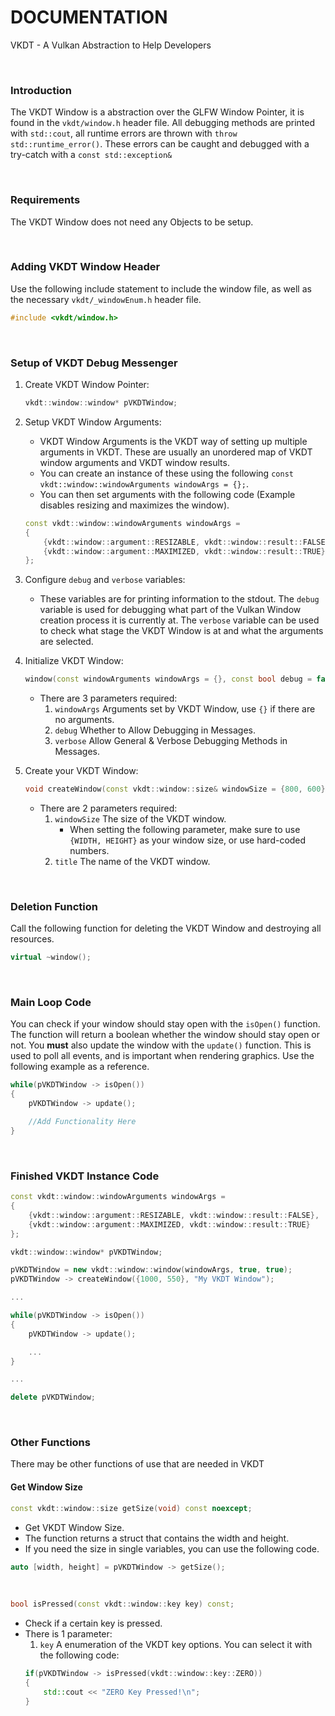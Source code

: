 # DOCUMENTATION

VKDT - A Vulkan Abstraction to Help Developers

<br>

### Introduction

The VKDT Window is a abstraction over the GLFW Window Pointer, it is found in the `vkdt/window.h` header file.
All debugging methods are printed with `std::cout`, all runtime errors are thrown with `throw std::runtime_error()`. These errors can be caught and debugged with a try-catch with a `const std::exception&`

<br>

### Requirements

The VKDT Window does not need any Objects to be setup.

<br>

### Adding VKDT Window Header

Use the following include statement to include the window file, as well as the necessary `vkdt/_windowEnum.h` header file.
```cpp
#include <vkdt/window.h>
```

<br>

### Setup of VKDT Debug Messenger

1. Create VKDT Window Pointer:
	```cpp
	vkdt::window::window* pVKDTWindow;
	```

1. Setup VKDT Window Arguments:
    - VKDT Window Arguments is the VKDT way of setting up multiple arguments in VKDT. These are usually an unordered map of VKDT window arguments and VKDT window results.
    - You can create an instance of these using the following `const vkdt::window::windowArguments windowArgs = {};`.
    - You can then set arguments with the following code (Example disables resizing and maximizes the window).
    ```cpp
    const vkdt::window::windowArguments windowArgs =
    {
        {vkdt::window::argument::RESIZABLE, vkdt::window::result::FALSE},
        {vkdt::window::argument::MAXIMIZED, vkdt::window::result::TRUE}
    };
    ```

3. Configure `debug` and `verbose` variables:
	- These variables are for printing information to the stdout. The `debug` variable is used for debugging what part of the Vulkan Window creation process it is currently at. The `verbose` variable can be used to check what stage the VKDT Window is at and what the arguments are selected.

4. Initialize VKDT Window:
	```cpp
	window(const windowArguments windowArgs = {}, const bool debug = false, const bool verbose = false);
	```

	- There are 3 parameters required:
		1. `windowArgs` Arguments set by VKDT Window, use `{}` if there are no arguments.
		2. `debug` Whether to Allow Debugging in Messages.
		3. `verbose` Allow General & Verbose Debugging Methods in Messages.

5. Create your VKDT Window:
	```cpp
	void createWindow(const vkdt::window::size& windowSize = {800, 600}, const std::string& title = "");
	```
	- There are 2 parameters required:
		1. `windowSize` The size of the VKDT window.
			- When setting the following parameter, make sure to use `{WIDTH, HEIGHT}` as your window size, or use hard-coded numbers.
		2. `title` The name of the VKDT window.

<br>

### Deletion Function

Call the following function for deleting the VKDT Window and destroying all resources.

```cpp
virtual ~window();
```

<br>

### Main Loop Code

You can check if your window should stay open with the `isOpen()` function. The function will return a boolean whether the window should stay open or not. You **must** also update the window with the `update()` function. This is used to poll all events, and is important when rendering graphics. Use the following example as a reference.

```cpp
while(pVKDTWindow -> isOpen())
{
	pVKDTWindow -> update();

	//Add Functionality Here
}
```

<br>

### Finished VKDT Instance Code

```cpp
const vkdt::window::windowArguments windowArgs =
{
    {vkdt::window::argument::RESIZABLE, vkdt::window::result::FALSE},
    {vkdt::window::argument::MAXIMIZED, vkdt::window::result::TRUE}
};

vkdt::window::window* pVKDTWindow;

pVKDTWindow = new vkdt::window::window(windowArgs, true, true);
pVKDTWindow -> createWindow({1000, 550}, "My VKDT Window");

...

while(pVKDTWindow -> isOpen())
{
	pVKDTWindow -> update();

	...
}

...

delete pVKDTWindow;
```

<br>

### Other Functions
There may be other functions of use that are needed in VKDT

#### Get Window Size

```cpp
const vkdt::window::size getSize(void) const noexcept;
```

- Get VKDT Window Size.
- The function returns a struct that contains the width and height.
- If you need the size in single variables, you can use the following code.
```cpp
auto [width, height] = pVKDTWindow -> getSize();
```

<br>

```cpp
bool isPressed(const vkdt::window::key key) const;
```

- Check if a certain key is pressed.
- There is 1 parameter:
	1. `key` A enumeration of the VKDT key options. You can select it with the following code:
	```cpp
	if(pVKDTWindow -> isPressed(vkdt::window::key::ZERO))
	{
		std::cout << "ZERO Key Pressed!\n";
	}
	```
